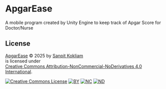 # ApgarEase
A mobile program created by Unity Engine to keep track of Apgar Score for Doctor/Nurse

## License

[ApgarEase](https://github.com/WinterNight0/ApgarEase) © 2025 by [Sanpit Kokliam](https://github.com/WinterNight0)  
is licensed under  
[Creative Commons Attribution-NonCommercial-NoDerivatives 4.0 International](https://creativecommons.org/licenses/by-nc-nd/4.0/).

[![Creative Commons License](https://mirrors.creativecommons.org/presskit/icons/cc.svg)](https://creativecommons.org/licenses/by-nc-nd/4.0/)
[![BY](https://mirrors.creativecommons.org/presskit/icons/by.svg)](https://creativecommons.org/licenses/by-nc-nd/4.0/)
[![NC](https://mirrors.creativecommons.org/presskit/icons/nc.svg)](https://creativecommons.org/licenses/by-nc-nd/4.0/)
[![ND](https://mirrors.creativecommons.org/presskit/icons/nd.svg)](https://creativecommons.org/licenses/by-nc-nd/4.0/)
